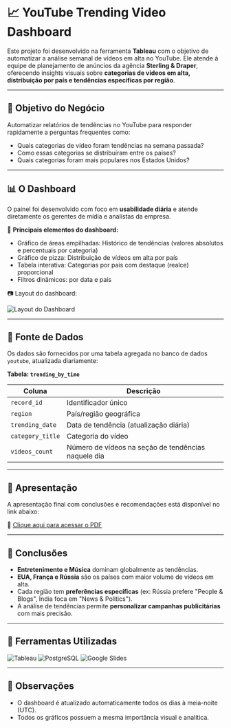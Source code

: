 # 📈 YouTube Trending Video Dashboard

Este projeto foi desenvolvido na ferramenta **Tableau** com o objetivo de automatizar a análise semanal de vídeos em alta no YouTube. Ele atende à equipe de planejamento de anúncios da agência **Sterling & Draper**, oferecendo insights visuais sobre **categorias de vídeos em alta, distribuição por país e tendências específicas por região**.

---

## 🎯 Objetivo do Negócio

Automatizar relatórios de tendências no YouTube para responder rapidamente a perguntas frequentes como:

- Quais categorias de vídeo foram tendências na semana passada?
- Como essas categorias se distribuíram entre os países?
- Quais categorias foram mais populares nos Estados Unidos?

---

## 📊 O Dashboard

O painel foi desenvolvido com foco em **usabilidade diária** e atende diretamente os gerentes de mídia e analistas da empresa.

📌 **Principais elementos do dashboard:**

- Gráfico de áreas empilhadas: Histórico de tendências (valores absolutos e percentuais por categoria)
- Gráfico de pizza: Distribuição de vídeos em alta por país
- Tabela interativa: Categorias por país com destaque (realce) proporcional
- Filtros dinâmicos: por data e país

📷 Layout do dashboard:

![Layout do Dashboard](images/dashboard-layout.png)

---

## 🧱 Fonte de Dados

Os dados são fornecidos por uma tabela agregada no banco de dados `youtube`, atualizada diariamente:

**Tabela: `trending_by_time`**

| Coluna         | Descrição                                        |
|----------------|--------------------------------------------------|
| `record_id`    | Identificador único                              |
| `region`       | País/região geográfica                           |
| `trending_date`| Data de tendência (atualização diária)           |
| `category_title`| Categoria do vídeo                              |
| `videos_count` | Número de vídeos na seção de tendências naquele dia |

---

## 📁 Apresentação

A apresentação final com conclusões e recomendações está disponível no link abaixo:

📎 [Clique aqui para acessar o PDF](presentation/YT_trend_dashboard_presentation.pdf)

---

## 📝 Conclusões

- **Entretenimento e Música** dominam globalmente as tendências.
- **EUA, França e Rússia** são os países com maior volume de vídeos em alta.
- Cada região tem **preferências específicas** (ex: Rússia prefere "People & Blogs", Índia foca em "News & Politics").
- A análise de tendências permite **personalizar campanhas publicitárias** com mais precisão.

---

## 🔧 Ferramentas Utilizadas

![Tableau](https://img.shields.io/badge/-Tableau-E97627?style=for-the-badge&logo=tableau&logoColor=white)
![PostgreSQL](https://img.shields.io/badge/-PostgreSQL-336791?style=for-the-badge&logo=postgresql&logoColor=white)
![Google Slides](https://img.shields.io/badge/-Google%20Slides-FBBB00?style=for-the-badge&logo=google-slides&logoColor=white)

---

## 📌 Observações

- O dashboard é atualizado automaticamente todos os dias à meia-noite (UTC).
- Todos os gráficos possuem a mesma importância visual e analítica.
